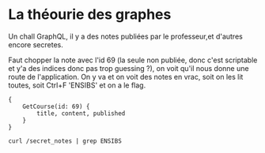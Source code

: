 # La théourie des graphes

Un chall GraphQL, il y a des notes publiées par le professeur,et d'autres encore secretes.

Faut chopper la note avec l'id 69 (la seule non publiée, donc c'est scriptable et y'a des indices donc pas trop guessing ?), on voit qu'il nous donne une route de l'application. On y va et on voit des notes en vrac, soit on les lit toutes, soit Ctrl+F 'ENSIBS' et on a le flag.

```
{
    GetCourse(id: 69) {
        title, content, published
    }
}
```

`curl /secret_notes | grep ENSIBS`
